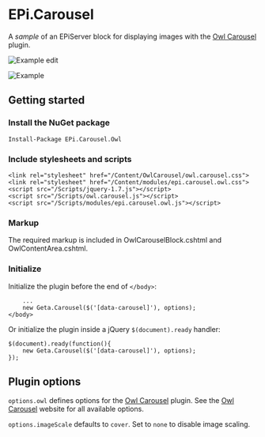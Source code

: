 # EPi.Carousel

A *sample* of an EPiServer block for displaying images with the [Owl Carousel][1] plugin.

![Example edit][3]

![Example][2]

## Getting started

### Install the NuGet package

    Install-Package EPi.Carousel.Owl

### Include stylesheets and scripts

    <link rel="stylesheet" href="/Content/OwlCarousel/owl.carousel.css">
    <link rel="stylesheet" href="/Content/modules/epi.carousel.owl.css">
    <script src="/Scripts/jquery-1.7.js"></script>
    <script src="/Scripts/owl.carousel.js"></script>
    <script src="/Scripts/modules/epi.carousel.owl.js"></script>

### Markup

The required markup is included in OwlCarouselBlock.cshtml and OwlContentArea.cshtml.
    
### Initialize

Initialize the plugin before the end of `</body>`:

        ...
        new Geta.Carousel($('[data-carousel]'), options);
    </body>

 Or initialize the plugin inside a jQuery `$(document).ready` handler:
 
    $(document).ready(function(){
        new Geta.Carousel($('[data-carousel]'), options);
    });

## Plugin options

`options.owl` defines options for the [Owl Carousel][4] plugin. See the [Owl Carousel][5] website for all available options.

`options.imageScale` defaults to `cover`. Set to `none` to disable image scaling.
    


  [1]: owlgraphic.com/owlcarousel/
  [2]: https://raw.githubusercontent.com/Geta/EPi.Carousel/master/example.png
  [3]: https://raw.githubusercontent.com/Geta/EPi.Carousel/master/example-edit.png
  [4]: owlgraphic.com/owlcarousel/
  [5]: owlgraphic.com/owlcarousel/
